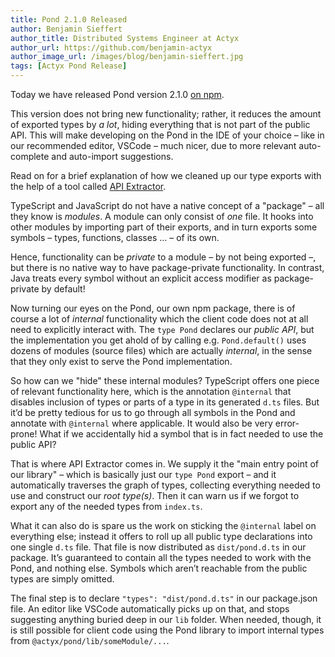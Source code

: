 ```yaml
---
title: Pond 2.1.0 Released
author: Benjamin Sieffert
author_title: Distributed Systems Engineer at Actyx
author_url: https://github.com/benjamin-actyx
author_image_url: /images/blog/benjamin-sieffert.jpg
tags: [Actyx Pond Release]
---
```


Today we have released Pond version 2.1.0 [on npm](https://www.npmjs.com/package/@actyx/pond).

This version does not bring new functionality; rather, it reduces the amount of exported types by _a
lot_, hiding everything that is not part of the public API.  This will make developing on the Pond
in the IDE of your choice – like in our recommended editor, VSCode – much nicer, due to more
relevant auto-complete and auto-import suggestions.

Read on for a brief explanation of how we cleaned up our type exports with the help of a tool called
[API Extractor](https://api-extractor.com/).

<!-- truncate -->

TypeScript and JavaScript do not have a native concept of a "package" – all they know is
_modules_. A module can only consist of _one_ file. It hooks into other modules by importing part of
their exports, and in turn exports some symbols – types, functions, classes … – of its own.

Hence, functionality can be _private_ to a module – by not being exported –, but there is no native
way to have package-private functionality. In contrast, Java treats every symbol without an explicit
access modifier as package-private by default!

Now turning our eyes on the Pond, our own npm package, there is of course a lot of _internal_
functionality which the client code does not at all need to explicitly interact with. The `type
Pond` declares our _public API_, but the implementation you get ahold of by calling
e.g. `Pond.default()` uses dozens of modules (source files) which are actually _internal_, in the
sense that they only exist to serve the Pond implementation.

So how can we "hide" these internal modules? TypeScript offers one piece of relevant functionality
here, which is the annotation `@internal` that disables inclusion of types or parts of a type in its
generated `d.ts` files. But it’d be pretty tedious for us to go through all symbols in the Pond and
annotate with `@internal` where applicable. It would also be very error-prone! What if we
accidentally hid a symbol that is in fact needed to use the public API?

That is where API Extractor comes in. We supply it the "main entry point of our library" – which is
basically just our `type Pond` export – and it automatically traverses the graph of types, collecting
everything needed to use and construct our _root type(s)_. Then it can warn us if we forgot to
export any of the needed types from `index.ts`.

What it can also do is spare us the work on sticking the `@internal` label on everything else;
instead it offers to roll up all public type declarations into one single `d.ts` file. That file is
now distributed as `dist/pond.d.ts` in our package. It’s guaranteed to contain all the types needed
to work with the Pond, and nothing else. Symbols which aren’t reachable from the public types are
simply omitted.

The final step is to declare `"types": "dist/pond.d.ts"` in our package.json file. An editor like
VSCode automatically picks up on that, and stops suggesting anything buried deep in our `lib`
folder. When needed, though, it is still possible for client code using the Pond library to import
internal types from `@actyx/pond/lib/someModule/...`.

